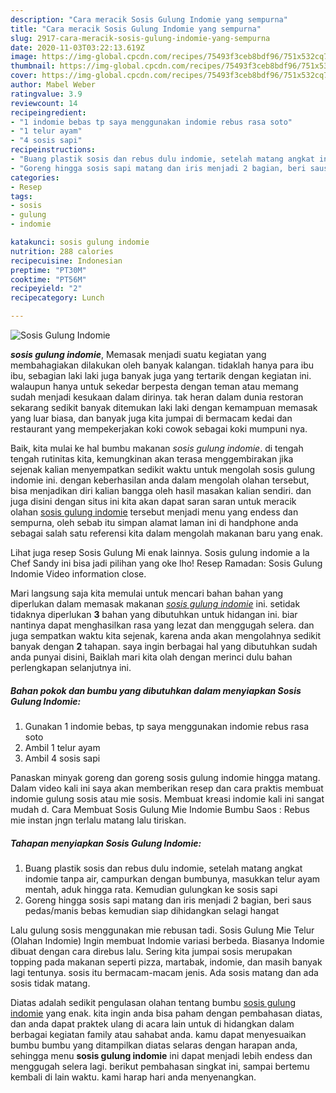 ```yaml
---
description: "Cara meracik Sosis Gulung Indomie yang sempurna"
title: "Cara meracik Sosis Gulung Indomie yang sempurna"
slug: 2917-cara-meracik-sosis-gulung-indomie-yang-sempurna
date: 2020-11-03T03:22:13.619Z
image: https://img-global.cpcdn.com/recipes/75493f3ceb8bdf96/751x532cq70/sosis-gulung-indomie-foto-resep-utama.jpg
thumbnail: https://img-global.cpcdn.com/recipes/75493f3ceb8bdf96/751x532cq70/sosis-gulung-indomie-foto-resep-utama.jpg
cover: https://img-global.cpcdn.com/recipes/75493f3ceb8bdf96/751x532cq70/sosis-gulung-indomie-foto-resep-utama.jpg
author: Mabel Weber
ratingvalue: 3.9
reviewcount: 14
recipeingredient:
- "1 indomie bebas tp saya menggunakan indomie rebus rasa soto"
- "1 telur ayam"
- "4 sosis sapi"
recipeinstructions:
- "Buang plastik sosis dan rebus dulu indomie, setelah matang angkat indomie tanpa air, campurkan dengan bumbunya, masukkan telur ayam mentah, aduk hingga rata. Kemudian gulungkan ke sosis sapi"
- "Goreng hingga sosis sapi matang dan iris menjadi 2 bagian, beri saus pedas/manis bebas kemudian siap dihidangkan selagi hangat"
categories:
- Resep
tags:
- sosis
- gulung
- indomie

katakunci: sosis gulung indomie 
nutrition: 288 calories
recipecuisine: Indonesian
preptime: "PT30M"
cooktime: "PT56M"
recipeyield: "2"
recipecategory: Lunch

---
```



![Sosis Gulung Indomie](https://img-global.cpcdn.com/recipes/75493f3ceb8bdf96/751x532cq70/sosis-gulung-indomie-foto-resep-utama.jpg)

<b><i>sosis gulung indomie</i></b>, Memasak menjadi suatu kegiatan yang membahagiakan dilakukan oleh banyak kalangan. tidaklah hanya para ibu ibu, sebagian laki laki juga banyak juga yang tertarik dengan kegiatan ini. walaupun hanya untuk sekedar berpesta dengan teman atau memang sudah menjadi kesukaan dalam dirinya. tak heran dalam dunia restoran sekarang sedikit banyak ditemukan laki laki dengan kemampuan memasak yang luar biasa, dan banyak juga kita jumpai di bermacam kedai dan restaurant yang mempekerjakan koki cowok sebagai koki mumpuni nya.

Baik, kita mulai ke hal bumbu makanan <i>sosis gulung indomie</i>. di tengah tengah rutinitas kita, kemungkinan akan terasa menggembirakan jika sejenak kalian menyempatkan sedikit waktu untuk mengolah sosis gulung indomie ini. dengan keberhasilan anda dalam mengolah olahan tersebut, bisa menjadikan diri kalian bangga oleh hasil masakan kalian sendiri. dan juga disini dengan situs ini kita akan dapat saran saran untuk meracik olahan <u>sosis gulung indomie</u> tersebut menjadi menu yang endess dan sempurna, oleh sebab itu simpan alamat laman ini di handphone anda sebagai salah satu referensi kita dalam mengolah makanan baru yang enak.

Lihat juga resep Sosis Gulung Mi enak lainnya. Sosis gulung indomie a la Chef Sandy ini bisa jadi pilihan yang oke lho! Resep Ramadan: Sosis Gulung Indomie Video information close.


Mari langsung saja kita memulai untuk mencari bahan bahan yang diperlukan dalam memasak makanan <u><i>sosis gulung indomie</i></u> ini. setidak tidaknya diperlukan <b>3</b> bahan yang dibutuhkan untuk hidangan ini. biar nantinya dapat menghasilkan rasa yang lezat dan menggugah selera. dan juga sempatkan waktu kita sejenak, karena anda akan mengolahnya sedikit banyak dengan <b>2</b> tahapan. saya ingin berbagai hal yang dibutuhkan sudah anda punyai disini, Baiklah mari kita olah dengan merinci dulu bahan perlengkapan selanjutnya ini.

<!--inarticleads1-->

##### Bahan pokok dan bumbu yang dibutuhkan dalam menyiapkan Sosis Gulung Indomie:

1. Gunakan 1 indomie bebas, tp saya menggunakan indomie rebus rasa soto
1. Ambil 1 telur ayam
1. Ambil 4 sosis sapi


Panaskan minyak goreng dan goreng sosis gulung indomie hingga matang. Dalam video kali ini saya akan memberikan resep dan cara praktis membuat indomie gulung sosis atau mie sosis. Membuat kreasi indomie kali ini sangat mudah d. Cara Membuat Sosis Gulung Mie Indomie Bumbu Saos : Rebus mie instan jngn terlalu matang lalu tiriskan. 

<!--inarticleads2-->

##### Tahapan menyiapkan Sosis Gulung Indomie:

1. Buang plastik sosis dan rebus dulu indomie, setelah matang angkat indomie tanpa air, campurkan dengan bumbunya, masukkan telur ayam mentah, aduk hingga rata. Kemudian gulungkan ke sosis sapi
1. Goreng hingga sosis sapi matang dan iris menjadi 2 bagian, beri saus pedas/manis bebas kemudian siap dihidangkan selagi hangat


Lalu gulung sosis menggunakan mie rebusan tadi. Sosis Gulung Mie Telur (Olahan Indomie) Ingin membuat Indomie variasi berbeda. Biasanya Indomie dibuat dengan cara direbus lalu. Sering kita jumpai sosis merupakan topping pada makanan seperti pizza, martabak, indomie, dan masih banyak lagi tentunya. sosis itu bermacam-macam jenis. Ada sosis matang dan ada sosis tidak matang. 

Diatas adalah sedikit pengulasan olahan tentang bumbu <u>sosis gulung indomie</u> yang enak. kita ingin anda bisa paham dengan pembahasan diatas, dan anda dapat praktek ulang di acara lain untuk di hidangkan dalam berbagai kegiatan family atau sahabat anda. kamu dapat menyesuaikan bumbu bumbu yang ditampilkan diatas selaras dengan harapan anda, sehingga menu <b>sosis gulung indomie</b> ini dapat menjadi lebih endess dan menggugah selera lagi. berikut pembahasan singkat ini, sampai bertemu kembali di lain waktu. kami harap hari anda menyenangkan.
